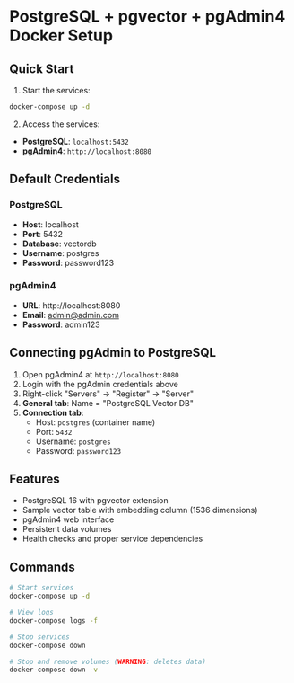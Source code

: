 # PostgreSQL + pgvector + pgAdmin4 Docker Setup

## Quick Start

1. Start the services:
```bash
docker-compose up -d
```

2. Access the services:
- **PostgreSQL**: `localhost:5432`
- **pgAdmin4**: `http://localhost:8080`

## Default Credentials

### PostgreSQL
- **Host**: localhost
- **Port**: 5432
- **Database**: vectordb
- **Username**: postgres
- **Password**: password123

### pgAdmin4
- **URL**: http://localhost:8080
- **Email**: admin@admin.com
- **Password**: admin123

## Connecting pgAdmin to PostgreSQL

1. Open pgAdmin4 at `http://localhost:8080`
2. Login with the pgAdmin credentials above
3. Right-click "Servers" → "Register" → "Server"
4. **General tab**: Name = "PostgreSQL Vector DB"
5. **Connection tab**:
   - Host: `postgres` (container name)
   - Port: `5432`
   - Username: `postgres`
   - Password: `password123`

## Features

- PostgreSQL 16 with pgvector extension
- Sample vector table with embedding column (1536 dimensions)
- pgAdmin4 web interface
- Persistent data volumes
- Health checks and proper service dependencies

## Commands

```bash
# Start services
docker-compose up -d

# View logs
docker-compose logs -f

# Stop services
docker-compose down

# Stop and remove volumes (WARNING: deletes data)
docker-compose down -v
```